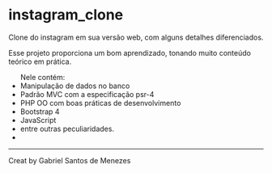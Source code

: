 # instagram_clone
<p>Clone do instagram em sua versão web, com alguns detalhes diferenciados.</p>

<p>Esse projeto proporciona um bom aprendizado, tonando muito conteúdo teórico em prática.</p>
<ul>Nele contém: 
    <li>Manipulação de dados no banco</li> 
    <li>Padrão MVC com a especificação psr-4</li>
    <li>PHP OO com boas práticas de desenvolvimento</li>
    <li>Bootstrap 4</li>
    <li>JavaScript</li>
    <li>entre outras peculiaridades.<li>
</ul>
<hr>
<p>Creat by Gabriel Santos de Menezes</p>

